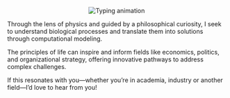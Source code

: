 <p align="center">
  <img src="https://readme-typing-svg.demolab.com?font=Fira+Code&weight=500&size=18&pause=500&color=1B93F7&width=800&lines=I+am+fascinated+by+how+life+solves+problems." alt="Typing animation" />
</p>

Through the lens of physics and guided by a philosophical curiosity, I seek to understand biological processes and translate them into solutions through computational modeling.

The principles of life can inspire and inform fields like economics, politics, and organizational strategy, offering innovative pathways to address complex challenges.

If this resonates with you—whether you’re in academia, industry or another field—I’d love to hear from you!  
